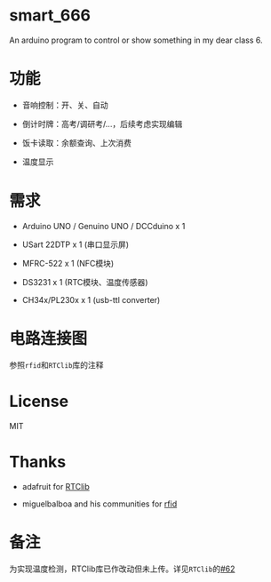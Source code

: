 # smart_666
An arduino program to control or show something in my dear class 6.

# 功能

* 音响控制：开、关、自动

* 倒计时牌：高考/调研考/...，后续考虑实现编辑

* 饭卡读取：余额查询、上次消费

* 温度显示

# 需求

* Arduino UNO / Genuino UNO / DCCduino x 1

* USart 22DTP x 1 (串口显示屏)

* MFRC-522 x 1 (NFC模块)

* DS3231 x 1 (RTC模块、温度传感器)

* CH34x/PL230x x 1 (usb-ttl converter)

# 电路连接图

参照`rfid`和`RTClib`库的注释

# License

MIT

# Thanks

* adafruit for [RTClib](https://github.com/adafruit/RTClib)

* miguelbalboa and his communities for [rfid](https://github.com/miguelbalboa/rfid)

# 备注

为实现温度检测，RTClib库已作改动但未上传。详见`RTClib`的[#62](https://github.com/adafruit/RTClib/pull/62)
